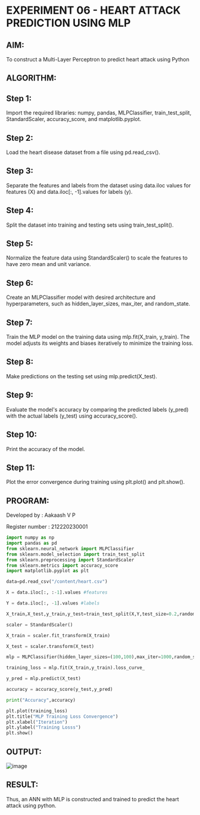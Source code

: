 # EXPERIMENT 06 - HEART ATTACK PREDICTION USING MLP
## AIM:
To construct a  Multi-Layer Perceptron to predict heart attack using Python
## ALGORITHM:
## Step 1:
Import the required libraries: numpy, pandas, MLPClassifier, train_test_split, StandardScaler, accuracy_score, and matplotlib.pyplot.<br>
## Step 2:
Load the heart disease dataset from a file using pd.read_csv().<br>
## Step 3:
Separate the features and labels from the dataset using data.iloc values for features (X) and data.iloc[:, -1].values for labels (y).<br>
## Step 4:
Split the dataset into training and testing sets using train_test_split().<br>
## Step 5:
Normalize the feature data using StandardScaler() to scale the features to have zero mean and unit variance.<br>
## Step 6:
Create an MLPClassifier model with desired architecture and hyperparameters, such as hidden_layer_sizes, max_iter, and random_state.<br>
## Step 7:
Train the MLP model on the training data using mlp.fit(X_train, y_train). The model adjusts its weights and biases iteratively to minimize the training loss.<br>
## Step 8:
Make predictions on the testing set using mlp.predict(X_test).<br>
## Step 9:
Evaluate the model's accuracy by comparing the predicted labels (y_pred) with the actual labels (y_test) using accuracy_score().<br>
## Step 10:
Print the accuracy of the model.<br>
## Step 11:
Plot the error convergence during training using plt.plot() and plt.show().<br>

## PROGRAM:
Developed by : Aakaash V P

Register number : 212220230001
```python
import numpy as np 
import pandas as pd 
from sklearn.neural_network import MLPClassifier 
from sklearn.model_selection import train_test_split 
from sklearn.preprocessing import StandardScaler 
from sklearn.metrics import accuracy_score 
import matplotlib.pyplot as plt

data=pd.read_csv("/content/heart.csv")

X = data.iloc[:, :-1].values #features

Y = data.iloc[:, -1].values #labels

X_train,X_test,y_train,y_test=train_test_split(X,Y,test_size=0.2,random_state=42)

scaler = StandardScaler() 

X_train = scaler.fit_transform(X_train)

X_test = scaler.transform(X_test)

mlp = MLPClassifier(hidden_layer_sizes=(100,100),max_iter=1000,random_state=42)

training_loss = mlp.fit(X_train,y_train).loss_curve_

y_pred = mlp.predict(X_test)

accuracy = accuracy_score(y_test,y_pred)

print("Accuracy",accuracy)

plt.plot(training_loss)
plt.title("MLP Training Loss Convergence") 
plt.xlabel("Iteration") 
plt.ylabel("Training Losss") 
plt.show()
```


## OUTPUT:
![image](https://github.com/aakaashvp/Experiment-6---Heart-attack-prediction-using-MLP/assets/75235212/2ff7adae-d2a8-4487-9727-c5a84992d297)

## RESULT:
Thus, an ANN with MLP is constructed and trained to predict the heart attack using python.
     
